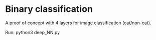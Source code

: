 # Binary classification

A proof of concept with 4 layers for image classification (cat/non-cat).

Run: python3 deep_NN.py
